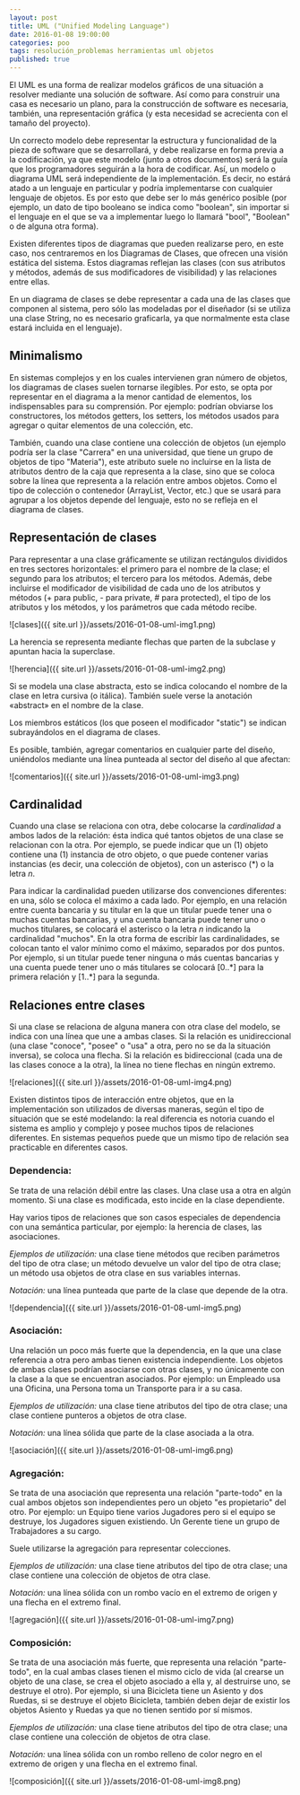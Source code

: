 ```yaml
---
layout: post
title: UML ("Unified Modeling Language")
date: 2016-01-08 19:00:00
categories: poo
tags: resolución_problemas herramientas uml objetos
published: true
---
```


El UML es una forma de realizar modelos gráficos de una situación a resolver mediante una solución de software. Así como para construir una casa es necesario un plano, para la construcción de software es necesaria, también, una representación gráfica (y esta necesidad se acrecienta con el tamaño del proyecto).

Un correcto modelo debe representar la estructura y funcionalidad de la pieza de software que se desarrollará, y debe realizarse en forma previa a la codificación, ya que este modelo (junto a otros documentos) será la guía que los programadores seguirán a la hora de codificar. Así, un modelo o diagrama UML será independiente de la implementación. Es decir, no estárá atado a un lenguaje en particular y podría implementarse con cualquier lenguaje de objetos. Es por esto que debe ser lo más genérico posible (por ejemplo, un dato de tipo booleano se indica como "boolean", sin importar si el lenguaje en el que se va a implementar luego lo llamará "bool", "Boolean" o de alguna otra forma).

Existen diferentes tipos de diagramas que pueden realizarse pero, en este caso, nos centraremos en los Diagramas de Clases, que ofrecen una visión estática del sistema. Estos diagramas reflejan las clases (con sus atributos y métodos, además de sus modificadores de visibilidad) y las relaciones entre ellas.

En un diagrama de clases se debe representar a cada una de las clases que componen al sistema, pero sólo las modeladas por el diseñador (si se utiliza una clase String, no es necesario graficarla, ya que normalmente esta clase estará incluida en el lenguaje).


## Minimalismo

En sistemas complejos y en los cuales intervienen gran número de objetos, los diagramas de clases suelen tornarse ilegibles. Por esto, se opta por representar en el diagrama a la menor cantidad de elementos, los indispensables para su comprensión. Por ejemplo: podrían obviarse los constructores, los métodos getters, los setters, los métodos usados para agregar o quitar elementos de una colección, etc.
  
También, cuando una clase contiene una colección de objetos (un ejemplo podría ser la clase "Carrera" en una universidad, que tiene un grupo de objetos de tipo "Materia"), este atributo suele no incluirse en la lista de atributos dentro de la caja que representa a la clase, sino que se coloca sobre la línea que representa a la relación entre ambos objetos. Como el tipo de colección o contenedor (ArrayList, Vector, etc.) que se usará para agrupar a los objetos depende del lenguaje, esto no se refleja en el diagrama de clases.

## Representación de clases

Para representar a una clase gráficamente se utilizan rectángulos divididos en tres sectores horizontales: el primero para el nombre de la clase; el segundo para los atributos; el tercero para los métodos. Además, debe incluirse el modificador de visibilidad de cada uno de los atributos y métodos (+ para public, - para private, # para protected), el tipo de los atributos y los métodos, y los parámetros que cada método recibe.

![clases]({{ site.url }}/assets/2016-01-08-uml-img1.png)

La herencia se representa mediante flechas que parten de la subclase y apuntan hacia la superclase.

![herencia]({{ site.url }}/assets/2016-01-08-uml-img2.png)

Si se modela una clase abstracta, esto se indica colocando el nombre de la clase en letra cursiva (o itálica). También suele verse la anotación «abstract» en el nombre de la clase.

Los miembros estáticos (los que poseen el modificador "static") se indican subrayándolos en el diagrama de clases.
  
Es posible, también, agregar comentarios en cualquier parte del diseño, uniéndolos mediante una línea punteada al sector del diseño al que afectan:

![comentarios]({{ site.url }}/assets/2016-01-08-uml-img3.png)

## Cardinalidad

Cuando una clase se relaciona con otra, debe colocarse la _cardinalidad_ a ambos lados de la relación: ésta indica qué tantos objetos de una clase se relacionan con la otra. Por ejemplo, se puede indicar que un (1) objeto contiene una (1) instancia de otro objeto, o que puede contener varias instancias (es decir, una colección de objetos), con un asterisco (*) o la letra _n_.

Para indicar la cardinalidad pueden utilizarse dos convenciones diferentes: en una, sólo se coloca el máximo a cada lado. Por ejemplo, en una relación entre cuenta bancaria y su titular en la que un titular puede tener una o muchas cuentas bancarias, y una cuenta bancaria puede tener uno o muchos titulares, se colocará el asterisco o la letra _n_ indicando la cardinalidad "muchos". En la otra forma de escribir las cardinalidades, se colocan tanto el valor mínimo como el máximo, separados por dos puntos. Por ejemplo, si un titular puede tener ninguna o más cuentas bancarias y una cuenta puede tener uno o más titulares se colocará [0..\*] para la primera relación y [1..\*] para la segunda.


## Relaciones entre clases

Si una clase se relaciona de alguna manera con otra clase del modelo, se indica con una línea que une a ambas clases. Si la relación es unidireccional (una clase "conoce", "posee" o "usa" a otra, pero no se da la situación inversa), se coloca una flecha. Si la relación es bidireccional (cada una de las clases conoce a la otra), la línea no tiene flechas en ningún extremo.

![relaciones]({{ site.url }}/assets/2016-01-08-uml-img4.png)

Existen distintos tipos de interacción entre objetos, que en la implementación son utilizados de diversas maneras, según el tipo de situación que se esté modelando: la real diferencia es notoria cuando el sistema es amplio y complejo y posee muchos tipos de relaciones diferentes. En sistemas pequeños puede que un mismo tipo de relación sea practicable en diferentes casos.

### Dependencia:

Se trata de una relación débil entre las clases. Una clase usa a otra en algún momento. Si una clase es modificada, esto incide en la clase dependiente.

Hay varios tipos de relaciones que son casos especiales de dependencia con una semántica particular, por ejemplo: la herencia de clases, las asociaciones.

_Ejemplos de utilización:_ una clase tiene métodos que reciben parámetros del tipo de otra clase; un método devuelve un valor del tipo de otra clase; un método usa objetos de otra clase en sus variables internas.
  
_Notación:_ una línea punteada que parte de la clase que depende de la otra.

![dependencia]({{ site.url }}/assets/2016-01-08-uml-img5.png)

### Asociación:

Una relación un poco más fuerte que la dependencia, en la que una clase referencia a otra pero ambas tienen existencia independiente. Los objetos de ambas clases podrían asociarse con otras clases, y no únicamente con la clase a la que se encuentran asociados. Por ejemplo: un Empleado usa una Oficina, una Persona toma un Transporte para ir a su casa.

_Ejemplos de utilización:_ una clase tiene atributos del tipo de otra clase; una clase contiene punteros a objetos de otra clase.
  
_Notación:_ una línea sólida que parte de la clase asociada a la otra.

![asociación]({{ site.url }}/assets/2016-01-08-uml-img6.png)

### Agregación:

Se trata de una asociación que representa una relación "parte-todo" en la cual ambos objetos son independientes pero un objeto "es propietario" del otro. Por ejemplo: un Equipo tiene varios Jugadores pero si el equipo se destruye, los Jugadores siguen existiendo. Un Gerente tiene un grupo de Trabajadores a su cargo.

Suele utilizarse la agregación para representar colecciones.

_Ejemplos de utilización:_ una clase tiene atributos del tipo de otra clase; una clase contiene una colección de objetos de otra clase.
  
_Notación:_ una línea sólida con un rombo vacío en el extremo de origen y una flecha en el extremo final.

![agregación]({{ site.url }}/assets/2016-01-08-uml-img7.png)

### Composición:

Se trata de una asociación más fuerte, que representa una relación "parte-todo", en la cual ambas clases tienen el mismo ciclo de vida (al crearse un objeto de una clase, se crea el objeto asociado a ella y, al destruirse uno, se destruye el otro). Por ejemplo, si una Bicicleta tiene un Asiento y dos Ruedas, si se destruye el objeto Bicicleta, también deben dejar de existir los objetos Asiento y Ruedas ya que no tienen sentido por sí mismos.

_Ejemplos de utilización:_ una clase tiene atributos del tipo de otra clase; una clase contiene una colección de objetos de otra clase.
  
_Notación:_ una línea sólida con un rombo relleno de color negro en el extremo de origen y una flecha en el extremo final.

![composición]({{ site.url }}/assets/2016-01-08-uml-img8.png)
